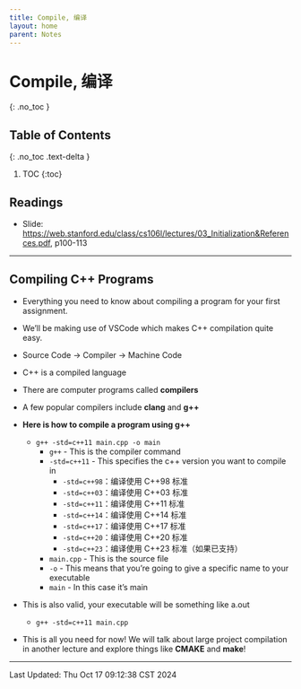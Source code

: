 ```yaml
---
title: Compile, 编译
layout: home
parent: Notes
---
```


# Compile, 编译
{: .no_toc }

## Table of Contents
{: .no_toc .text-delta }

1. TOC
{:toc}

## Readings

- Slide: <https://web.stanford.edu/class/cs106l/lectures/03_Initialization&References.pdf>, p100-113

---

## Compiling C++ Programs

- Everything you need to know about compiling a program for your first assignment.
- We’ll be making use of VSCode which makes C++ compilation quite easy.

- Source Code -> Compiler -> Machine Code
- C++ is a compiled language
- There are computer programs called **compilers**
- A few popular compilers include **clang** and **g++**
- **Here is how to compile a program using g++**
	- `g++ -std=c++11 main.cpp -o main`
		- `g++` - This is the compiler command
		- `-std=c++11` - This specifies the c++ version you want to compile in
			- `-std=c++98`：编译使用 C++98 标准
			- `-std=c++03`：编译使用 C++03 标准
			- `-std=c++11`：编译使用 C++11 标准
			- `-std=c++14`：编译使用 C++14 标准
			- `-std=c++17`：编译使用 C++17 标准
			- `-std=c++20`：编译使用 C++20 标准
			- `-std=c++23`：编译使用 C++23 标准（如果已支持）
		- `main.cpp` - This is the source file
		- `-o` - This means that you’re going to give a specific name to your executable
		- `main` - In this case it’s main
- This is also valid, your executable will be something like a.out
	- `g++ -std=c++11 main.cpp`

- This is all you need for now! We will talk about large project compilation in another lecture and explore things like **CMAKE** and **make**!

---

Last Updated: Thu Oct 17 09:12:38 CST 2024
